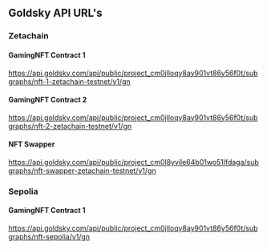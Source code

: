 ## Goldsky API URL's

### Zetachain

#### GamingNFT Contract 1
https://api.goldsky.com/api/public/project_cm0jlloqy8ay901vt86y56f0t/subgraphs/nft-1-zetachain-testnet/v1/gn
#### GamingNFT Contract 2
https://api.goldsky.com/api/public/project_cm0jlloqy8ay901vt86y56f0t/subgraphs/nft-2-zetachain-testnet/v1/gn
#### NFT Swapper
https://api.goldsky.com/api/public/project_cm0l8yvile64b01wo51lfdaga/subgraphs/nft-swapper-zetachain-testnet/v1/gn

### Sepolia

#### GamingNFT Contract 1
https://api.goldsky.com/api/public/project_cm0jlloqy8ay901vt86y56f0t/subgraphs/nft-sepolia/v1/gn